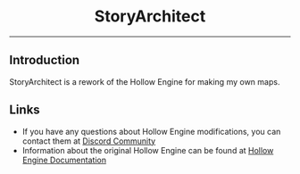<a align="center">
  <h1 align="center">
     StoryArchitect
  </h1>
</a>

---

## Introduction

StoryArchitect is a rework of the Hollow Engine for making my own maps.

## Links

- If you have any questions about Hollow Engine modifications, you can contact them at [Discord Community](https://discord.gg/qKpPhkwGCY)
- Information about the original Hollow Engine can be found at [Hollow Engine Documentation](https://0mods.team/)
